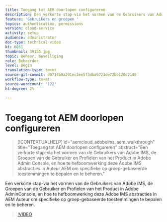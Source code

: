 ```yaml
---
title: Toegang tot AEM doorlopen configureren
description: Een verkorte stap-via het vormen van de Gebruikers van Adobe IMS, de Groepen van de Gebruiker en Profielen van het Product in Adobe AdminConsole, en hoe te hefboomwerking deze Adobe IMS abstracties in AEM Auteur om specifieke op groep-gebaseerde toestemmingen te bepalen en te beheren.
feature: 'Gebruikers en groepen '
topics: authentication, permissions
version: cloud-service
activity: setup
audience: administrator
doc-type: technical video
kt: 6061
thumbnail: 39155.jpg
topic: Beheer, beveiliging
role: Beheerder
level: Begin
translation-type: tm+mt
source-git-commit: d9714b9a291ec3ee5f3dba9723de72bb120d2149
workflow-type: tm+mt
source-wordcount: '122'
ht-degree: 2%

---
```



# Toegang tot AEM doorlopen configureren

>[!CONTEXTUALHELP]
>id="aemcloud_adobeims_aem_walkthrough"
>title="Toegang tot AEM doorlopen configureren"
>abstract="Een verkorte stap-via het vormen van de Gebruikers van Adobe IMS, de Groepen van de Gebruiker en Profielen van het Product in Adobe Admin Console, en hoe te hefboomwerking deze Adobe IMS abstracties in Auteur AEM om specifieke op groep-gebaseerde toestemmingen te bepalen en te beheren."

Een verkorte stap-via het vormen van de Gebruikers van Adobe IMS, de Groepen van de Gebruiker en Profielen van het Product in Adobe AdminConsole, en hoe te hefboomwerking deze Adobe IMS abstracties in AEM Auteur om specifieke op groep-gebaseerde toestemmingen te bepalen en te beheren.

>[!VIDEO](https://video.tv.adobe.com/v/39155/?quality=12&learn=on)
